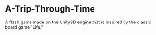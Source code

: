 # A-Trip-Through-Time
A flash game made on the Unity3D engine that is inspired by the classic board game "Life."
